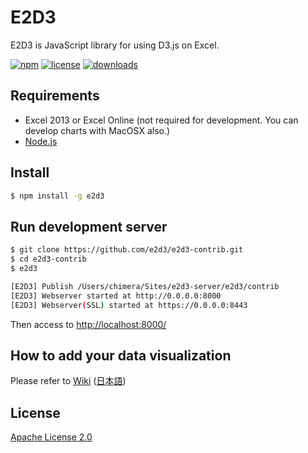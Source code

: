 E2D3
====

E2D3 is JavaScript library for using D3.js on Excel.

[![npm](https://img.shields.io/npm/v/e2d3.svg)](https://www.npmjs.com/package/e2d3)
[![license](https://img.shields.io/npm/l/e2d3.svg)](LICENSE)
[![downloads](https://img.shields.io/npm/dm/e2d3.svg)](https://www.npmjs.com/package/e2d3)

## Requirements

* Excel 2013 or Excel Online (not required for development. You can develop charts with MacOSX also.)
* [Node.js](http://nodejs.org/)


## Install

```bash
$ npm install -g e2d3
```


## Run development server

```bash
$ git clone https://github.com/e2d3/e2d3-contrib.git
$ cd e2d3-contrib
$ e2d3

[E2D3] Publish /Users/chimera/Sites/e2d3-server/e2d3/contrib
[E2D3] Webserver started at http://0.0.0.0:8000
[E2D3] Webserver(SSL) started at https://0.0.0.0:8443
```

Then access to [http://localhost:8000/](http://localhost:8000/)


## How to add your data visualization

Please refer to [Wiki](https://github.com/e2d3/e2d3/wiki/Getting-Started) ([日本語](https://github.com/e2d3/e2d3/wiki/Getting-Started_ja))


## License
[Apache License 2.0](LICENSE)
